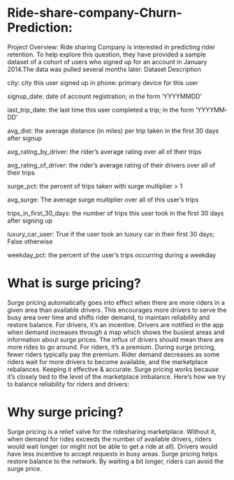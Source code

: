 # Ride-share-company-Churn-Prediction:

Project Overview:
Ride sharing Company is interested in predicting rider retention. To help explore this question, they have provided a sample dataset of a cohort of users who signed up for an account in January 2014.The data was pulled several months later.
Dataset Description 

city: city this user signed up in phone: primary device for this user 

signup_date: date of account registration; in the form ‘YYYY­MM­DD’ 

last_trip_date: the last time this user completed a trip; in the form ‘YYYY­MM­DD’ 

avg_dist: the average distance (in miles) per trip taken in the first 30 days after signup 

avg_rating_by_driver: the rider’s average rating over all of their trips 

avg_rating_of_driver: the rider’s average rating of their drivers over all of their trips 

surge_pct: the percent of trips taken with surge multiplier > 1 

avg_surge: The average surge multiplier over all of this user’s trips 

trips_in_first_30_days: the number of trips this user took in the first 30 days after signing up 

luxury_car_user: True if the user took an luxury car in their first 30 days; False otherwise 

weekday_pct: the percent of the user’s trips occurring during a weekday

# What is surge pricing?
Surge pricing automatically goes into effect when there are more riders in a given area than available drivers. This encourages more drivers to serve the busy area over time and shifts rider demand, to maintain reliability and restore balance.
For drivers, it’s an incentive. Drivers are notified in the app when demand increases through a map which shows the busiest areas and information about surge prices. The influx of drivers should mean there are more rides to go around.
For riders, it’s a premium. During surge pricing, fewer riders typically pay the premium. Rider demand decreases as some riders wait for more drivers to become available, and the marketplace rebalances.
Keeping it effective & accurate. Surge pricing works because it’s closely tied to the level of the marketplace imbalance. Here’s how we try to balance reliability for riders and drivers:



# Why surge pricing?
Surge pricing is a relief valve for the ridesharing marketplace. Without it, when demand for rides exceeds the number of available drivers, riders would wait longer (or might not be able to get a ride at all). Drivers would have less incentive to accept requests in busy areas. Surge pricing helps restore balance to the network. By waiting a bit longer, riders can avoid the surge price.








